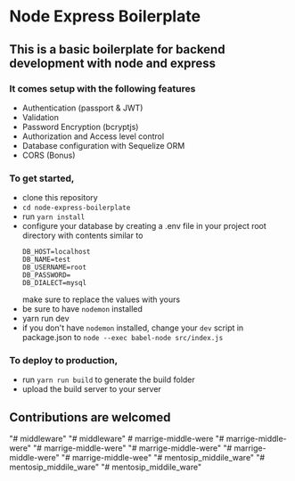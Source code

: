 # Node Express Boilerplate

## This is a basic boilerplate for backend development with node and express

### It comes setup with the following features

- Authentication (passport & JWT)
- Validation
- Password Encryption (bcryptjs)
- Authorization and Access level control
- Database configuration with Sequelize ORM
- CORS (Bonus)

### To get started,

- clone this repository
- `cd node-express-boilerplate`
- run `yarn install`
- configure your database by creating a .env file in your project root directory with contents similar to
  ```
  DB_HOST=localhost
  DB_NAME=test
  DB_USERNAME=root
  DB_PASSWORD=
  DB_DIALECT=mysql
  ```
  make sure to replace the values with yours
- be sure to have `nodemon` installed
- yarn run dev
- if you don't have `nodemon` installed, change your `dev` script in package.json to `node --exec babel-node src/index.js`

### To deploy to production,

- run `yarn run build` to generate the build folder
- upload the build server to your server

## Contributions are welcomed
"# middleware" 
"# middleware" 
#   m a r r i g e - m i d d l e - w e r e  
 "# marrige-middle-were" 
"# marrige-middle-were" 
"# marrige-middle-were" 
"# marrige-middle-were" 
"# marrige-middle-wee" 
"# mentosip_middile_ware" 
"# mentosip_middile_ware" 
"# mentosip_middile_ware" 
